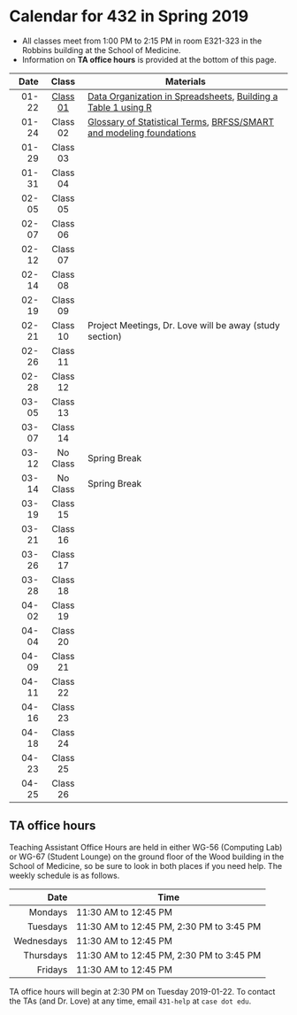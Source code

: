 # Calendar for 432 in Spring 2019

- All classes meet from 1:00 PM to 2:15 PM in room E321-323 in the Robbins building at the School of Medicine.
- Information on **TA office hours** is provided at the bottom of this page.

Date | Class | Materials
---------: | :--------: | ----------------------------------------------------------------------
01-22 | [Class 01](https://github.com/THOMASELOVE/2019-432/tree/master/slides/class01) | [Data Organization in Spreadsheets](https://github.com/THOMASELOVE/2019-432/blob/master/references/pdf/Broman_and_Woo_2018_Data_Organization_in_Spreadsheets.pdf), [Building a Table 1 using R](https://thomaselove.github.io/2019-432-book/building-table-1.html)
01-24 | Class 02 | [Glossary of Statistical Terms](http://hbiostat.org/doc/glossary.pdf), [BRFSS/SMART and modeling foundations](https://thomaselove.github.io/2019-432-book/linear-regression-on-a-small-smart-data-set.html)
01-29 | Class 03 | 
01-31 | Class 04 | 
02-05 | Class 05 | 
02-07 | Class 06 | 
02-12 | Class 07 | 
02-14 | Class 08 | 
02-19 | Class 09 | 
02-21 | Class 10 | Project Meetings, Dr. Love will be away (study section)
02-26 | Class 11 | 
02-28 | Class 12 | 
03-05 | Class 13 | 
03-07 | Class 14 | 
03-12 | No Class | Spring Break
03-14 | No Class | Spring Break
03-19 | Class 15 | 
03-21 | Class 16 | 
03-26 | Class 17 | 
03-28 | Class 18 | 
04-02 | Class 19 | 
04-04 | Class 20 | 
04-09 | Class 21 | 
04-11 | Class 22 | 
04-16 | Class 23 | 
04-18 | Class 24 | 
04-23 | Class 25 | 
04-25 | Class 26 | 

## TA office hours

Teaching Assistant Office Hours are held in either WG-56 (Computing Lab) or WG-67 (Student Lounge) on the ground floor of the Wood building in the School of Medicine, so be sure to look in both places if you need help. The weekly schedule is as follows. 

Date | Time 
--------: | --------------
Mondays | 11:30 AM to 12:45 PM
Tuesdays | 11:30 AM to 12:45 PM, 2:30 PM to 3:45 PM
Wednesdays | 11:30 AM to 12:45 PM
Thursdays | 11:30 AM to 12:45 PM, 2:30 PM to 3:45 PM
Fridays | 11:30 AM to 12:45 PM

TA office hours will begin at 2:30 PM on Tuesday 2019-01-22. To contact the TAs (and Dr. Love) at any time, email `431-help` at `case dot edu`.
